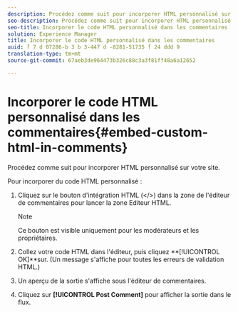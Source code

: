```yaml
---
description: Procédez comme suit pour incorporer HTML personnalisé sur votre site.
seo-description: Procédez comme suit pour incorporer HTML personnalisé sur votre site.
seo-title: Incorporer le code HTML personnalisé dans les commentaires
solution: Experience Manager
title: Incorporer le code HTML personnalisé dans les commentaires
uuid: f 7 d 07286-b 3 b 3-447 d -8281-51735 f 24 ddd 9
translation-type: tm+mt
source-git-commit: 67aeb3de964473b326c88c3a3f81ff48a6a12652

---
```



# Incorporer le code HTML personnalisé dans les commentaires{#embed-custom-html-in-comments}

Procédez comme suit pour incorporer HTML personnalisé sur votre site.

Pour incorporer du code HTML personnalisé :
1. Cliquez sur le bouton d'intégration HTML (</>) dans la zone de l'éditeur de commentaires pour lancer la zone Editeur HTML.

   >[!NOTE]
   >
   >Ce bouton est visible uniquement pour les modérateurs et les propriétaires.

1. Collez votre code HTML dans l'éditeur, puis cliquez **[!UICONTROL OK]**sur. (Un message s'affiche pour toutes les erreurs de validation HTML.)
1. Un aperçu de la sortie s'affiche sous l'éditeur de commentaires.
1. Cliquez sur **[!UICONTROL Post Comment]** pour afficher la sortie dans le flux.
